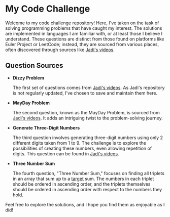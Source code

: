 # My Code Challenge

Welcome to my code challenge repository! Here, I've taken on the task of solving programming problems that have caught my interest. The solutions are implemented in languages I am familiar with, or at least those I believe I understand. These questions are distinct from those found on platforms like Euler Project or LeetCode; instead, they are sourced from various places, often discovered through sources like [Jadi's videos](https://www.youtube.com/watch?v=jp75eufhOLc&list=PL-tKrPVkKKE3TgSTGMXiIhkqA8Xf7bM3E).

## Question Sources

- **Dizzy Problem**

  The first set of questions comes from [Jadi's videos](https://www.youtube.com/watch?v=jp75eufhOLc&list=PL-tKrPVkKKE3TgSTGMXiIhkqA8Xf7bM3E). As Jadi's repository is not regularly updated, I've chosen to save and maintain them here.

- **MayDay Problem**

  The second question, known as the MayDay Problem, is sourced from [Jadi's videos](https://www.youtube.com/watch?v=XlAJtpd3kSI&list=PL-tKrPVkKKE3TgSTGMXiIhkqA8Xf7bM3E&index=2). It adds an intriguing twist to the problem-solving journey.

- **Generate Three-Digit Numbers**

  The third question involves generating three-digit numbers using only 2 different digits taken from 1 to 9. The challenge is to explore the possibilities of creating these numbers, even allowing repetition of digits. This question can be found in [Jadi's videos](https://www.youtube.com/watch?v=D48MKRyQZMA&list=PL-tKrPVkKKE3TgSTGMXiIhkqA8Xf7bM3E&index=3).

- **Three Number Sum**

  The fourth question, "Three Number Sum," focuses on finding all triplets in an array that sum up to a [target](https://github.com/lee-hen/Algoexpert/tree/master/medium/02_three_number_sum) sum. The numbers in each triplet should be ordered in ascending order, and the triplets themselves should be ordered in ascending order with respect to the numbers they hold.

Feel free to explore the solutions, and I hope you find them as enjoyable as I did!

